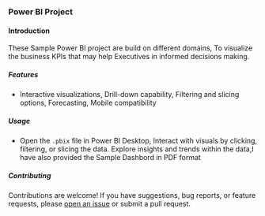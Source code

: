 ### Power BI Project

#### Introduction

These Sample Power BI project are build on different domains, To visualize the business KPIs that may help Executives in informed decisions making.

##### Features

- Interactive visualizations, Drill-down capability, Filtering and slicing options, Forecasting, Mobile compatibility
  
##### Usage

- Open the `.pbix` file in Power BI Desktop, Interact with visuals by clicking, filtering, or slicing the data. Explore insights and trends within the data,I have also provided the Sample Dashbord in PDF format

##### Contributing

Contributions are welcome! If you have suggestions, bug reports, or feature requests, please [open an issue](https://github.com/Rajesh-Umrao/Power-BI-Sample-Projects/issues) or submit a pull request.
